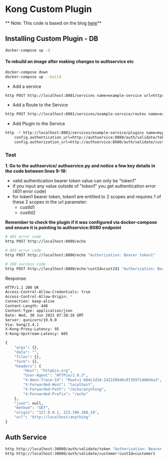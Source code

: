 # Kong Custom Plugin

** Note: This code is based on the blog [here](https://konghq.com/blog/engineering/custom-authentication-and-authorization-framework-with-kong)**

## Installing Custom Plugin - DB

```sh
docker-compose up -d
```

#### To rebuild an image after making changes to authservice etc
```sh
docker-compose down
docker-compose up --build
```

- Add a service

```sh
http POST http://localhost:8001/services name=example-service url=https://httpbin.org/anything
```

- Add a Route to the Service

```sh
http POST http://localhost:8001/services/example-service/routes name=example-route paths:='["/echo"]'
```

- Add Plugin to the Service

```sh
http -f http://localhost:8001/services/example-service/plugins name=myplugin \
    config.authentication_url=http://authservice:8080/auth/validate/token \
    config.authorization_url=http://authservice:8080/auth/validate/customer
```

### Test

__1. Go to the authservice/ authservice.py and notice a few key details in the code between lines 9-18:__
- valid authentication bearer token value can only be "token1"
- if you input any value outside of "token1" you get authentication error (401 error code)
- for token1 bearer token, token1 are entitled to 2 scopes and requires 1 of these 2 scopes in the url parameter:
  - custId1
  - custId2

__Remember to check the plugin if it was configured via docker-compose and ensure it is pointing to authservice:8080 endpoint__

```sh
# 401 error code
http POST http://localhost:8000/echo

# 403 error code
http POST http://localhost:8000/echo "Authorization: Bearer token1"

# 200 success code
http POST http://localhost:8000/echo?custId=custId1 "Authorization: Bearer token1"
```

Response:

```sh
HTTP/1.1 200 OK
Access-Control-Allow-Credentials: true
Access-Control-Allow-Origin: *
Connection: keep-alive
Content-Length: 448
Content-Type: application/json
Date: Wed, 30 Jun 2021 07:28:16 GMT
Server: gunicorn/19.9.0
Via: kong/2.4.1
X-Kong-Proxy-Latency: 95
X-Kong-Upstream-Latency: 605

{
    "args": {},
    "data": "",
    "files": {},
    "form": {},
    "headers": {
        "Host": "httpbin.org",
        "User-Agent": "HTTPie/1.0.3",
        "X-Amzn-Trace-Id": "Root=1-60dc1d10-242220940c8f35971d00d4a3",
        "X-Forwarded-Host": "localhost",
        "X-Forwarded-Path": "/echo/anything",
        "X-Forwarded-Prefix": "/echo"
    },
    "json": null,
    "method": "GET",
    "origin": "127.0.0.1, 223.196.168.24",
    "url": "http://localhost/anything"
}
```

## Auth Service

```bash
http http://localhost:30000/auth/validate/token "Authorization: Bearer token1"
http http://localhost:30000/auth/validate/customer?custId=customer1
```
